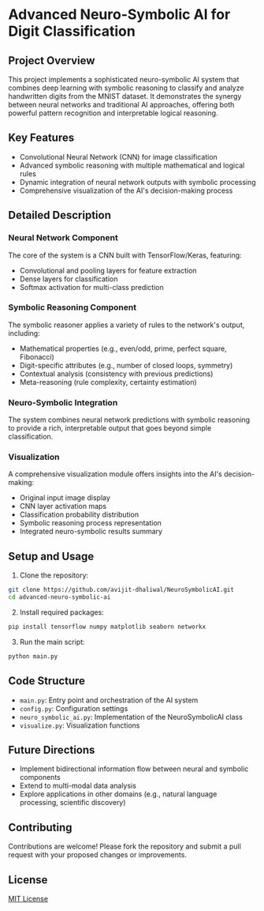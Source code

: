 # Advanced Neuro-Symbolic AI for Digit Classification

## Project Overview
This project implements a sophisticated neuro-symbolic AI system that combines deep learning with symbolic reasoning to classify and analyze handwritten digits from the MNIST dataset. It demonstrates the synergy between neural networks and traditional AI approaches, offering both powerful pattern recognition and interpretable logical reasoning.

## Key Features
- Convolutional Neural Network (CNN) for image classification
- Advanced symbolic reasoning with multiple mathematical and logical rules
- Dynamic integration of neural network outputs with symbolic processing
- Comprehensive visualization of the AI's decision-making process

## Detailed Description

### Neural Network Component
The core of the system is a CNN built with TensorFlow/Keras, featuring:
- Convolutional and pooling layers for feature extraction
- Dense layers for classification
- Softmax activation for multi-class prediction

### Symbolic Reasoning Component
The symbolic reasoner applies a variety of rules to the network's output, including:
- Mathematical properties (e.g., even/odd, prime, perfect square, Fibonacci)
- Digit-specific attributes (e.g., number of closed loops, symmetry)
- Contextual analysis (consistency with previous predictions)
- Meta-reasoning (rule complexity, certainty estimation)

### Neuro-Symbolic Integration
The system combines neural network predictions with symbolic reasoning to provide a rich, interpretable output that goes beyond simple classification.

### Visualization
A comprehensive visualization module offers insights into the AI's decision-making:
- Original input image display
- CNN layer activation maps
- Classification probability distribution
- Symbolic reasoning process representation
- Integrated neuro-symbolic results summary

## Setup and Usage

1. Clone the repository:
```bash
git clone https://github.com/avijit-dhaliwal/NeuroSymbolicAI.git
cd advanced-neuro-symbolic-ai
```

2. Install required packages:
```bash
pip install tensorflow numpy matplotlib seaborn networkx
```
3. Run the main script:
```bash
python main.py
```
## Code Structure
- `main.py`: Entry point and orchestration of the AI system
- `config.py`: Configuration settings
- `neuro_symbolic_ai.py`: Implementation of the NeuroSymbolicAI class
- `visualize.py`: Visualization functions

## Future Directions
- Implement bidirectional information flow between neural and symbolic components
- Extend to multi-modal data analysis
- Explore applications in other domains (e.g., natural language processing, scientific discovery)

## Contributing
Contributions are welcome! Please fork the repository and submit a pull request with your proposed changes or improvements.

## License
[MIT License](LICENSE)